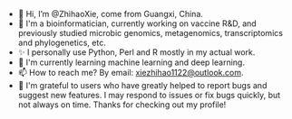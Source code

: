 - 👋 Hi, I’m @ZhihaoXie, come from Guangxi, China.
- 👀 I'm a bioinformatician, currently working on vaccine R&D, and previously studied microbic genomics, metagenomics, transcriptomics and phylogenetics, etc.
- ✨ I personally use Python, Perl and R mostly in my actual work.
- 🌱 I'm currently learning machine learning and deep learning.
- 📫 How to reach me? By email: xiezhihao1122@outlook.com.
- 💞️ I'm grateful to users who have greatly helped to report bugs and suggest new features. I may respond to issues or fix bugs quickly, but not always on time. Thanks for checking out my profile!
